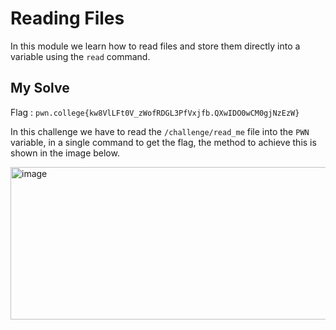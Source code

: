 # Reading Files

In this module we learn how to read files and store them directly into a variable using the `read` command.

## My Solve

Flag : `pwn.college{kw8VlLFt0V_zWofRDGL3PfVxjfb.QXwIDO0wCM0gjNzEzW}`

In this challenge we have to read the `/challenge/read_me` file into the `PWN` variable, in a single command to get the flag, the method to achieve this is shown in the image below.

<img width="599" height="244" alt="image" src="https://github.com/user-attachments/assets/da9b7990-4f2d-437c-a29d-ce5efd14a0e0" />
